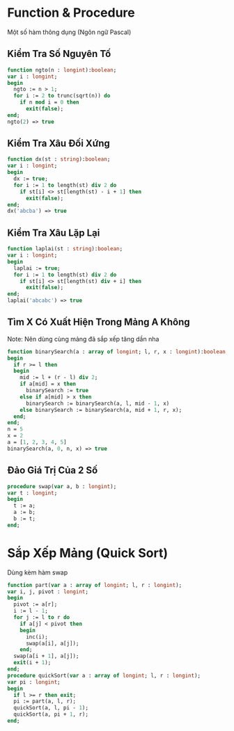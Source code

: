 # Function & Procedure
Một số hàm thông dụng (Ngôn ngữ Pascal)

## Kiểm Tra Số Nguyên Tố
```pascal
function ngto(n : longint):boolean;
var i : longint;
begin
  ngto := n > 1;
  for i := 2 to trunc(sqrt(n)) do
    if n mod i = 0 then
      exit(false);
end;
ngto(2) => true
```
## Kiểm Tra Xâu Đối Xứng
```pascal
function dx(st : string):boolean;
var i : longint;
begin
  dx := true;
  for i := 1 to length(st) div 2 do
    if st[i] <> st[length(st) - i + 1] then
      exit(false);
end;
dx('abcba') => true
```
## Kiểm Tra Xâu Lặp Lại
```pascal
function laplai(st : string):boolean;
var i : longint;
begin
  laplai := true;
  for i := 1 to length(st) div 2 do
    if st[i] <> st[length(st) div + i] then
      exit(false);
end;
laplai('abcabc') => true
```
## Tìm X Có Xuất Hiện Trong Mảng A Không 
Note: Nên dùng cùng mảng đã sắp xếp tăng dần nha
```pascal
function binarySearch(a : array of longint; l, r, x : longint):boolean;
begin
  if r >= l then
  begin
    mid := l + (r - l) div 2;
    if a[mid] = x then
      binarySearch := true
    else if a[mid] > x then
      binarySearch := binarySearch(a, l, mid - 1, x)
    else binarySearch := binarySearch(a, mid + 1, r, x);
  end;
end;
n = 5
x = 2
a = [1, 2, 3, 4, 5]
binarySearch(a, 0, n, x) => true
```
## Đảo Giá Trị Của 2 Số
```pascal
procedure swap(var a, b : longint);
var t : longint;
begin
  t := a;
  a := b;
  b := t;
end;
```
# Sắp Xếp Mảng (Quick Sort)
Dùng kèm hàm swap
```pascal
function part(var a : array of longint; l, r : longint);
var i, j, pivot : longint;
begin
  pivot := a[r];
  i := l - 1;
  for j := l to r do
    if a[j] < pivot then
    begin
      inc(i);
      swap(a[i], a[j]);
    end;
  swap(a[i + 1], a[j]);
  exit(i + 1);
end;
procedure quickSort(var a : array of longint; l, r : longint);
var pi : longint;
begin
  if l >= r then exit;
  pi := part(a, l, r);
  quickSort(a, l, pi - 1);
  quickSort(a, pi + 1, r);
end;
```
